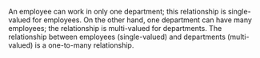  An employee can work in only one department; this relationship is single-valued for employees. On the other hand, one department can have many employees; the relationship is multi-valued for departments. The relationship between employees (single-valued) and departments (multi-valued) is a one-to-many relationship.